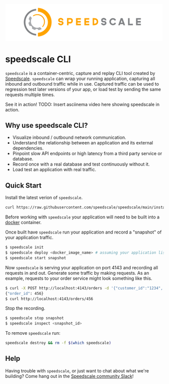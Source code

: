 <img src="/logo/gold_speedscale_logo_landscape_large.png" width="500">

# speedscale CLI

`speedscale` is a container-centric, capture and replay CLI tool created by [Speedscale](https://speedscale.com).  `speedscale` can wrap
your running application, capturing all inbound and outbound traffic while in use.  Captured traffic can be used to regression test later
versions of your app, or load test by sending the same requests multiple times.

See it in action!
TODO: Insert asciinema video here showing speedscale in action.

## Why use speedscale CLI?

- Visualize inbound / outbound network communication.
- Understand the relationship between an application and its external dependencies.
- Pinpoint slow API endpoints or high latency from a third party service or database.
- Record once with a real database and test continuously without it.
- Load test an application with real traffic.

## Quick Start

Install the latest verion of `speedscale`.

```bash
curl https://raw.githubusercontent.com/speedscale/speedscale/main/install | bash
```

Before working with `speedscale` your application will need to be built into a [docker](https://docs.docker.com/) container.

Once built have `speedscale` run your application and record a "snapshot" of your application traffic.

```bash
$ speedscale init
$ speedscale deploy <docker_image_name> # assuming your application listens on port 80
$ speedscale start snapshot
```

Now `speedscale` is serving your application on port 4143 and recording all requests in and out.
Generate some traffic by making requests. As an example, requests to your order service might look something like this.

```bash
$ curl -X POST http://localhost:4143/orders -d '{"customer_id":"1234", "amount": 123.45}'
{"order_id": 456}
$ curl http://localhost:4143/orders/456
```

Stop the recording.

```bash
$ speedscale stop snapshot
$ speedscale inspect <snapshot_id>
```

To remove `speedscale` run:

```bash
speedscale destroy && rm -f $(which speedscale)
```

## Help

Having trouble with `speedscale`, or just want to chat about what we're building?
Come hang out in the [Speedscale community Slack](https://join.slack.com/t/speedscalecommunity/shared_invite/zt-x5rcrzn4-XHG1QqcHNXIM~4yozRrz8A)!

